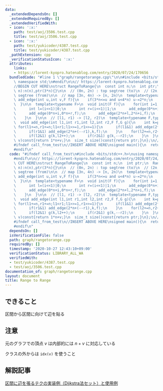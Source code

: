 ```yaml
---
data:
  _extendedDependsOn: []
  _extendedRequiredBy: []
  _extendedVerifiedWith:
  - icon: ':x:'
    path: test/aoj/3506.test.cpp
    title: test/aoj/3506.test.cpp
  - icon: ':x:'
    path: test/yukicoder/4387.test.cpp
    title: test/yukicoder/4387.test.cpp
  _pathExtension: cpp
  _verificationStatusIcon: ':x:'
  attributes:
    links:
    - https://lorent-kyopro.hatenablog.com/entry/2020/07/24/170656
  bundledCode: "#line 1 \"graph/rangetorange.cpp\"\n\n#include <bits/stdc++.h>\nusing\
    \ namespace std;\n#endif\n\n// https://lorent-kyopro.hatenablog.com/entry/2020/07/24/170656\n\
    //BEGIN CUT HERE\nstruct RangeToRange{\n  const int n;\n  int ptr;\n  RangeToRange(int\
    \ n):n(n),ptr(3*n){}\n\n  // (0n, 2n) : top segtree (to)\n  // (2n, 4n) : bottom\
    \ segtree (from)\n\n  // map [3n, 4n) -> [n, 2n)\n  template<typename F>\n  void\
    \ add_edge(int u,int v,F f){\n    if(3*n<=u and u<4*n) u-=2*n;\n    f(u,v);\n\
    \  }\n\n  template<typename F>\n  void init(F f){\n    for(int i=1;i<n;i++){\n\
    \      int l=(i<<1)|0;\n      int r=(i<<1)|1;\n      add_edge(0*n+i,0*n+l,f);\n\
    \      add_edge(0*n+i,0*n+r,f);\n      add_edge(2*n+l,2*n+i,f);\n      add_edge(2*n+r,2*n+i,f);\n\
    \    }\n  }\n\n  // [l1, r1) -> [l2, r2)\n  template<typename F,typename G>\n\
    \  void add_edge(int l1,int r1,int l2,int r2,F f,G g){\n    int k=ptr++;\n   \
    \ for(l1+=n,r1+=n;l1<r1;l1>>=1,r1>>=1){\n      if(l1&1) add_edge(2*n+(l1++),k,f);\n\
    \      if(r1&1) add_edge(2*n+(--r1),k,f);\n    }\n    for(l2+=n,r2+=n;l2<r2;l2>>=1,r2>>=1){\n\
    \      if(l2&1) g(k,l2++);\n      if(r2&1) g(k,--r2);\n    }\n  }\n  int idx(int\
    \ v)const{return 1*n+v;}\n  size_t size()const{return ptr;}\n};\n//END CUT HERE\n\
    #ifndef call_from_test\n//INSERT ABOVE HERE\nsigned main(){\n  return 0;\n}\n\
    #endif\n"
  code: "#ifndef call_from_test\n#include <bits/stdc++.h>\nusing namespace std;\n\
    #endif\n\n// https://lorent-kyopro.hatenablog.com/entry/2020/07/24/170656\n//BEGIN\
    \ CUT HERE\nstruct RangeToRange{\n  const int n;\n  int ptr;\n  RangeToRange(int\
    \ n):n(n),ptr(3*n){}\n\n  // (0n, 2n) : top segtree (to)\n  // (2n, 4n) : bottom\
    \ segtree (from)\n\n  // map [3n, 4n) -> [n, 2n)\n  template<typename F>\n  void\
    \ add_edge(int u,int v,F f){\n    if(3*n<=u and u<4*n) u-=2*n;\n    f(u,v);\n\
    \  }\n\n  template<typename F>\n  void init(F f){\n    for(int i=1;i<n;i++){\n\
    \      int l=(i<<1)|0;\n      int r=(i<<1)|1;\n      add_edge(0*n+i,0*n+l,f);\n\
    \      add_edge(0*n+i,0*n+r,f);\n      add_edge(2*n+l,2*n+i,f);\n      add_edge(2*n+r,2*n+i,f);\n\
    \    }\n  }\n\n  // [l1, r1) -> [l2, r2)\n  template<typename F,typename G>\n\
    \  void add_edge(int l1,int r1,int l2,int r2,F f,G g){\n    int k=ptr++;\n   \
    \ for(l1+=n,r1+=n;l1<r1;l1>>=1,r1>>=1){\n      if(l1&1) add_edge(2*n+(l1++),k,f);\n\
    \      if(r1&1) add_edge(2*n+(--r1),k,f);\n    }\n    for(l2+=n,r2+=n;l2<r2;l2>>=1,r2>>=1){\n\
    \      if(l2&1) g(k,l2++);\n      if(r2&1) g(k,--r2);\n    }\n  }\n  int idx(int\
    \ v)const{return 1*n+v;}\n  size_t size()const{return ptr;}\n};\n//END CUT HERE\n\
    #ifndef call_from_test\n//INSERT ABOVE HERE\nsigned main(){\n  return 0;\n}\n\
    #endif\n"
  dependsOn: []
  isVerificationFile: false
  path: graph/rangetorange.cpp
  requiredBy: []
  timestamp: '2020-10-27 12:43:10+09:00'
  verificationStatus: LIBRARY_ALL_WA
  verifiedWith:
  - test/yukicoder/4387.test.cpp
  - test/aoj/3506.test.cpp
documentation_of: graph/rangetorange.cpp
layout: document
title: Range to Range
---
```


## できること
区間から区間に向けて辺を貼る

## 注意
元のグラフでの頂点 $v$ は内部的には $n + v$ に対応している

クラスの外からは `idx(v)` を使うこと


## 解説記事
[区間に辺を張るテクの実装例（Dijkstra法セット）と使用例](https://lorent-kyopro.hatenablog.com/entry/2020/07/24/170656)
